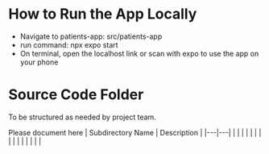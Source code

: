# How to Run the App Locally
- Navigate to patients-app: src/patients-app
- run command: npx expo start
- On terminal, open the localhost link or scan with expo to use the app on your phone



# Source Code Folder
To be structured as needed by project team.

Please document here
| Subdirectory Name | Description |
|---|---|
| | |
| | |
| | |
| | |
| | |
